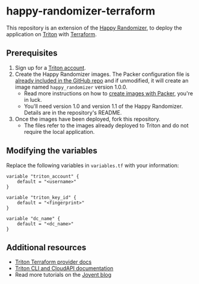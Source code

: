 # happy-randomizer-terraform

This repository is an extension of the [Happy Randomizer](https://github.com/heyawhite/happy-randomizer), to deploy the application on [Triton](https://www.joyent.com/triton/compute) with [Terraform](https://www.terraform.io/intro/index.html).

## Prerequisites

1. Sign up for a [Triton account](https://lpage.joyent.com/Triton-Free-Trial.html). 
1. Create the Happy Randomizer images. The Packer configuration file is [already included in the GitHub repo](https://github.com/heyawhite/happy-randomizer/blob/master/happy-image.json) and if unmodified, it will create an image named `happy_randomizer` version 1.0.0.
   + Read more instructions on how to [create images with Packer](https://www.joyent.com/blog/create-images-with-packer), you're in luck. 
   + You'll need version 1.0 and version 1.1 of the Happy Randomizer. Details are in the repository's README.
1. Once the images have been deployed, fork this repository.
   + The files refer to the images already deployed to Triton and do not require the local application.

## Modifying the variables

Replace the following variables in `variables.tf` with your information:

```hcl
variable "triton_account" {
    default = "<username>"
}

variable "triton_key_id" {
    default = "<fingerprint>"
}

variable "dc_name" {
    default = "<dc_name>"
}
```

## Additional resources

+ [Triton Terraform provider docs](https://github.com/terraform-providers/terraform-provider-triton)
+ [Triton CLI and CloudAPI documentation](https://docs.joyent.com/public-cloud/api-access/cloudapi)
+ Read more tutorials on the [Joyent blog](https://www.joyent.com/blog)